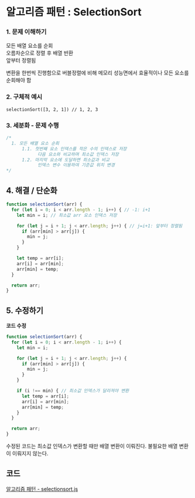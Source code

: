 # 알고리즘 패턴 : SelectionSort

### 1. 문제 이해하기
모든 배열 요소를 순회   
오름차순으로 정렬 후 배열 반환    
앞부터 정렬됨   

변환을 한번씩 진행함으로 버블정렬에 비해 메모리 성능면에서 효율적이나 모든 요소를 순회해야 함   

### 2. 구체적 예시
```
selectionSort([3, 2, 1]) // 1, 2, 3
```

### 3. 세분화 - 문제 수행
```javascript
/*
  1. 모든 배열 요소 순회
      1.1. 첫번째 요소 인덱스를 작은 수의 인덱스로 저장
            다음 요소와 비교하며 최소값 인덱스 저장
      1.2. 마지막 요소에 도달하면 최소값과 비교 
            인덱스 변수 이용하여 기준값 위치 변경
*/
```

## 4. 해결 / 단순화
```javascript
function selectionSort(arr) {
  for (let i = 0; i < arr.length - 1; i++) { // -1: i+1
    let min = i; // 최소값 arr 요소 인덱스 저장

    for (let j = i + 1; j < arr.length; j++) { // j=i+1: 앞부터 정렬됨
      if (arr[min] > arr[j]) {
        min = j;
      }
    }

    let temp = arr[i];
    arr[i] = arr[min];
    arr[min] = temp;
  }

  return arr;
}
```

## 5. 수정하기
**코드 수정**    
```javascript
function selectionSort(arr) {
  for (let i = 0; i < arr.length - 1; i++) {
    let min = i;

    for (let j = i + 1; j < arr.length; j++) {
      if (arr[min] > arr[j]) {
        min = j;
      }
    }

    if (i !== min) { // 최소값 인덱스가 달라져야 변환
      let temp = arr[i];
      arr[i] = arr[min];
      arr[min] = temp;
    }
  }

  return arr;
}
```
수정된 코드는 최소값 인덱스가 변환할 때만 배열 변환이 이뤄진다. 불필요한 배열 변환이 이뤄지지 않는다.

## 코드
[알고리즘 패턴 - selectionsort.js](../../../algorithm/sort/selectionsort.js)